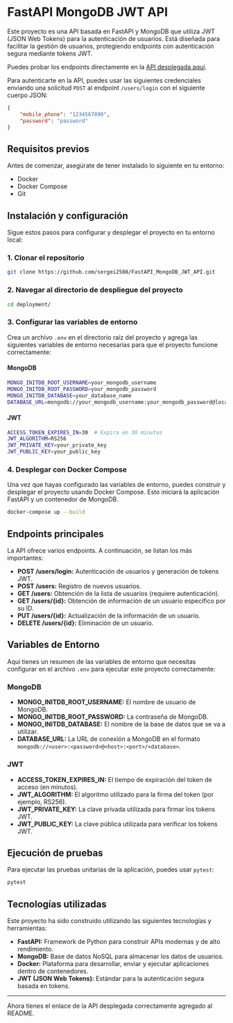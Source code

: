 # FastAPI MongoDB JWT API

Este proyecto es una API basada en FastAPI y MongoDB que utiliza JWT (JSON Web Tokens) para la autenticación de usuarios. Está diseñada para facilitar la gestión de usuarios, protegiendo endpoints con autenticación segura mediante tokens JWT.

Puedes probar los endpoints directamente en la [API desplegada aquí](https://user-api-116171703634.us-central1.run.app/api/v1/users).

Para autenticarte en la API, puedes usar las siguientes credenciales enviando una solicitud `POST` al endpoint `/users/login` con el siguiente cuerpo JSON:

```json
{
    "mobile_phone": "1234567890",
    "password": "password"
}
```
## Requisitos previos

Antes de comenzar, asegúrate de tener instalado lo siguiente en tu entorno:

- Docker
- Docker Compose
- Git

## Instalación y configuración

Sigue estos pasos para configurar y desplegar el proyecto en tu entorno local:

### 1. Clonar el repositorio

```bash
git clone https://github.com/sergei2508/FastAPI_MongoDB_JWT_API.git
```

### 2. Navegar al directorio de despliegue del proyecto

```bash
cd deployment/
```

### 3. Configurar las variables de entorno

Crea un archivo `.env` en el directorio raíz del proyecto y agrega las siguientes variables de entorno necesarias para que el proyecto funcione correctamente:

#### MongoDB
```bash
MONGO_INITDB_ROOT_USERNAME=your_mongodb_username
MONGO_INITDB_ROOT_PASSWORD=your_mongodb_password
MONGO_INITDB_DATABASE=your_database_name
DATABASE_URL=mongodb://your_mongodb_username:your_mongodb_password@localhost:27017/your_database_name
```

#### JWT
```bash
ACCESS_TOKEN_EXPIRES_IN=30  # Expira en 30 minutos
JWT_ALGORITHM=RS256
JWT_PRIVATE_KEY=your_private_key
JWT_PUBLIC_KEY=your_public_key
```

### 4. Desplegar con Docker Compose

Una vez que hayas configurado las variables de entorno, puedes construir y desplegar el proyecto usando Docker Compose. Esto iniciará la aplicación FastAPI y un contenedor de MongoDB.

```bash
docker-compose up --build
```

## Endpoints principales

La API ofrece varios endpoints. A continuación, se listan los más importantes:

- **POST /users/login:** Autenticación de usuarios y generación de tokens JWT.
- **POST /users:** Registro de nuevos usuarios.
- **GET /users:** Obtención de la lista de usuarios (requiere autenticación).
- **GET /users/{id}:** Obtención de información de un usuario específico por su ID.
- **PUT /users/{id}:** Actualización de la información de un usuario.
- **DELETE /users/{id}:** Eliminación de un usuario.


## Variables de Entorno

Aquí tienes un resumen de las variables de entorno que necesitas configurar en el archivo `.env` para ejecutar este proyecto correctamente:

### MongoDB

- **MONGO_INITDB_ROOT_USERNAME:** El nombre de usuario de MongoDB.
- **MONGO_INITDB_ROOT_PASSWORD:** La contraseña de MongoDB.
- **MONGO_INITDB_DATABASE:** El nombre de la base de datos que se va a utilizar.
- **DATABASE_URL:** La URL de conexión a MongoDB en el formato `mongodb://<user>:<password>@<host>:<port>/<database>`.

### JWT

- **ACCESS_TOKEN_EXPIRES_IN:** El tiempo de expiración del token de acceso (en minutos).
- **JWT_ALGORITHM:** El algoritmo utilizado para la firma del token (por ejemplo, RS256).
- **JWT_PRIVATE_KEY:** La clave privada utilizada para firmar los tokens JWT.
- **JWT_PUBLIC_KEY:** La clave pública utilizada para verificar los tokens JWT.

## Ejecución de pruebas

Para ejecutar las pruebas unitarias de la aplicación, puedes usar `pytest`:

```bash
pytest
```

## Tecnologías utilizadas

Este proyecto ha sido construido utilizando las siguientes tecnologías y herramientas:

- **FastAPI:** Framework de Python para construir APIs modernas y de alto rendimiento.
- **MongoDB:** Base de datos NoSQL para almacenar los datos de usuarios.
- **Docker:** Plataforma para desarrollar, enviar y ejecutar aplicaciones dentro de contenedores.
- **JWT (JSON Web Tokens):** Estándar para la autenticación segura basada en tokens.

--- 

Ahora tienes el enlace de la API desplegada correctamente agregado al README.
